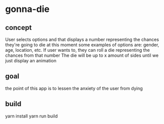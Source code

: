# gonna-die

## concept
User selects options and that displays a number representing the chances they're going to die at this moment
   some examples of options are: gender, age, location, etc.
If user wants to, they can roll a die representing the chances from that number
The die will be up to x amount of sides until we just display an animation


## goal
the point of this app is to lessen the anxiety of the user from dying 

## build
yarn install
yarn run build